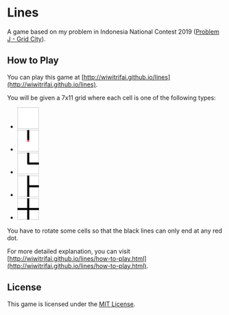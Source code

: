 # Lines

A game based on my problem in Indonesia National Contest 2019 ([Problem J - Grid City](https://github.com/jonathanirvings/inc-2019/blob/master/grid/description.pdf)).

## How to Play

You can play this game at [http://wiwitrifai.github.io/lines](http://wiwitrifai.github.io/lines).

You will be given a 7x11 grid where each cell is one of the following types:

- <img src="https://raw.githubusercontent.com/wiwitrifai/lines/master/img/cell-0000.png" alt="Type-0" width="50">
- <img src="https://raw.githubusercontent.com/wiwitrifai/lines/master/img/cell-1000.png" alt="Type-1" width="50">
- <img src="https://raw.githubusercontent.com/wiwitrifai/lines/master/img/cell-1100.png" alt="Type-2" width="50">
- <img src="https://raw.githubusercontent.com/wiwitrifai/lines/master/img/cell-1110.png" alt="Type-3" width="50">
- <img src="https://raw.githubusercontent.com/wiwitrifai/lines/master/img/cell-1111.png" alt="Type-4" width="50">

You have to rotate some cells so that the black lines can only end at any red dot.

For more detailed explanation, you can visit [http://wiwitrifai.github.io/lines/how-to-play.html](http://wiwitrifai.github.io/lines/how-to-play.html).

## License
This game is licensed under the [MIT License](https://github.com/wiwitrifai/lines/blob/master/LICENSE).
